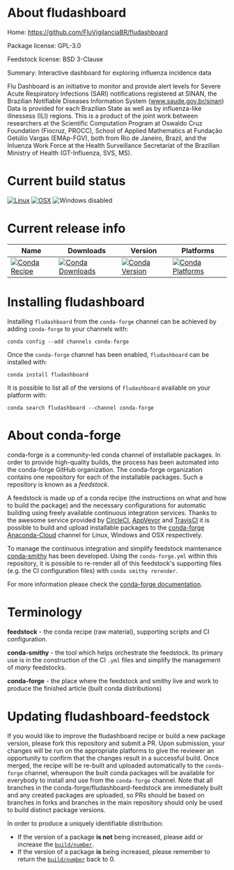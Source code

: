 About fludashboard
==================

Home: https://github.com/FluVigilanciaBR/fludashboard

Package license: GPL-3.0

Feedstock license: BSD 3-Clause

Summary: Interactive dashboard for exploring influenza incidence data

Flu Dashboard is an initiative to monitor and provide alert levels for
Severe Acute Respiratory Infections (SARI) notifications registered at SINAN,
the Brazilian Notifiable Diseases Information System (www.saude.gov.br/sinan) Data
is provided for each Brazilian State as well as by influenza-like illnessess (ILI) regions.
This is a product of the joint work between researchers at the Scientific Computation Program
at Oswaldo Cruz Foundation (Fiocruz, PROCC), School of Applied Mathematics
at Fundação Getúlio Vargas (EMAp-FGV), both from Rio de Janeiro, Brazil,
and the Inluenza Work Force at the Health Surveillance Secretariat of
the Brazilian Ministry of Health (GT-Influenza, SVS, MS).


Current build status
====================

[![Linux](https://img.shields.io/circleci/project/github/conda-forge/fludashboard-feedstock/master.svg?label=Linux)](https://circleci.com/gh/conda-forge/fludashboard-feedstock)
[![OSX](https://img.shields.io/travis/conda-forge/fludashboard-feedstock/master.svg?label=macOS)](https://travis-ci.org/conda-forge/fludashboard-feedstock)
![Windows disabled](https://img.shields.io/badge/Windows-disabled-lightgrey.svg)

Current release info
====================

| Name | Downloads | Version | Platforms |
| --- | --- | --- | --- |
| [![Conda Recipe](https://img.shields.io/badge/recipe-fludashboard-green.svg)](https://anaconda.org/conda-forge/fludashboard) | [![Conda Downloads](https://img.shields.io/conda/dn/conda-forge/fludashboard.svg)](https://anaconda.org/conda-forge/fludashboard) | [![Conda Version](https://img.shields.io/conda/vn/conda-forge/fludashboard.svg)](https://anaconda.org/conda-forge/fludashboard) | [![Conda Platforms](https://img.shields.io/conda/pn/conda-forge/fludashboard.svg)](https://anaconda.org/conda-forge/fludashboard) |

Installing fludashboard
=======================

Installing `fludashboard` from the `conda-forge` channel can be achieved by adding `conda-forge` to your channels with:

```
conda config --add channels conda-forge
```

Once the `conda-forge` channel has been enabled, `fludashboard` can be installed with:

```
conda install fludashboard
```

It is possible to list all of the versions of `fludashboard` available on your platform with:

```
conda search fludashboard --channel conda-forge
```


About conda-forge
=================

conda-forge is a community-led conda channel of installable packages.
In order to provide high-quality builds, the process has been automated into the
conda-forge GitHub organization. The conda-forge organization contains one repository
for each of the installable packages. Such a repository is known as a *feedstock*.

A feedstock is made up of a conda recipe (the instructions on what and how to build
the package) and the necessary configurations for automatic building using freely
available continuous integration services. Thanks to the awesome service provided by
[CircleCI](https://circleci.com/), [AppVeyor](http://www.appveyor.com/)
and [TravisCI](https://travis-ci.org/) it is possible to build and upload installable
packages to the [conda-forge](https://anaconda.org/conda-forge)
[Anaconda-Cloud](http://docs.anaconda.org/) channel for Linux, Windows and OSX respectively.

To manage the continuous integration and simplify feedstock maintenance
[conda-smithy](http://github.com/conda-forge/conda-smithy) has been developed.
Using the ``conda-forge.yml`` within this repository, it is possible to re-render all of
this feedstock's supporting files (e.g. the CI configuration files) with ``conda smithy rerender``.

For more information please check the [conda-forge documentation](https://conda-forge.org/docs/).

Terminology
===========

**feedstock** - the conda recipe (raw material), supporting scripts and CI configuration.

**conda-smithy** - the tool which helps orchestrate the feedstock.
                   Its primary use is in the construction of the CI ``.yml`` files
                   and simplify the management of *many* feedstocks.

**conda-forge** - the place where the feedstock and smithy live and work to
                  produce the finished article (built conda distributions)


Updating fludashboard-feedstock
===============================

If you would like to improve the fludashboard recipe or build a new
package version, please fork this repository and submit a PR. Upon submission,
your changes will be run on the appropriate platforms to give the reviewer an
opportunity to confirm that the changes result in a successful build. Once
merged, the recipe will be re-built and uploaded automatically to the
`conda-forge` channel, whereupon the built conda packages will be available for
everybody to install and use from the `conda-forge` channel.
Note that all branches in the conda-forge/fludashboard-feedstock are
immediately built and any created packages are uploaded, so PRs should be based
on branches in forks and branches in the main repository should only be used to
build distinct package versions.

In order to produce a uniquely identifiable distribution:
 * If the version of a package **is not** being increased, please add or increase
   the [``build/number``](http://conda.pydata.org/docs/building/meta-yaml.html#build-number-and-string).
 * If the version of a package **is** being increased, please remember to return
   the [``build/number``](http://conda.pydata.org/docs/building/meta-yaml.html#build-number-and-string)
   back to 0.